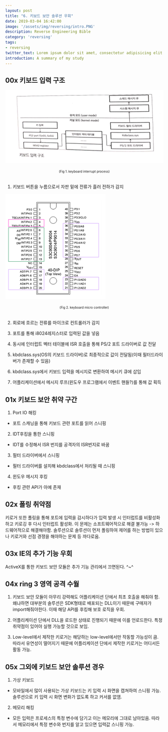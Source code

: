 ```yaml
---
layout: post
title: "6. 키보드 보안 솔루션 우회"
date: 2019-03-04 16:42:00
image: '/assets/img/reversing/intro.PNG'
description: Reverse Engineering Bible
category: 'reversing'
tags:
- reversing
twitter_text: Lorem ipsum dolor sit amet, consectetur adipisicing elit.
introduction: A summary of my study
---
```

## 00x 키보드 입력 구조

![problem](/assets/img/reversing/6/fig1.PNG "keyboard interrupt process")
<center><font size="0.5em">(Fig 1. keyboard interrupt process)</font></center><br>

1. 키보드 버튼을 누름으로서 자판 밑에 전류가 흘러 전하가 감지

![problem](/assets/img/reversing/6/fig2.PNG "keyboard micro controller")
<center><font size="0.5em">(Fig 2. keyboard micro controller)</font></center><br>

2. 회로에 흐르는 전류를 마이크로 컨트롤러가 감지

3. 포트를 통해 i8024레지스터로 입력된 값을 넣음

4. 동시에 인터럽트 벡터 테이블에 ISR 호출을 통해 PS/2 포트 드라이버로 값 전달

5. kbdclass.sys(OS의 키보드 드라이버)로 최종적으로 값이 전달됨(이때 필터드라이버가 존재할 수 있음)

6. kbdclass.sys에서 키보드 입력을 메시지로 변환하여 메시키 큐에 삽입

7. 어플리케이션에서 메시지 루프(윈도우 프로그램에서 이벤트 핸들?)를 통해 값 획득

## 01x 키보드 보안 취약 구간

1. Port IO 해킹
 - 포트 스캐닝을 통해 키보드 관련 포트를 읽어 스니핑

2. IDT후킹을 통한 스니핑 
 - IDT를 수정해서 ISR 번지를 공격자의 ISR번지로 바꿈

3. 필터 드라이버에서 스니핑
 - 필터 드라이버를 설치해 kbdclass에서 처리될 때 스니핑

4. 윈도우 메시지 후킹
 - 후킹 관련 API가 아예 존재

## 02x 폴링 취약점

키로거 또한 폴링을 통해 포트에 입력을 감시하다가 입력 발생 시 인터럽트를 비활성화하고 키로깅 후 다시 인터럽트 활성화. 이 문제는 소프트웨어적으로 해결 불가능 -> 하드웨어적으로 해결해야함. 솔루션으로 솔루션이 먼저 폴링하여 제어를 하는 방법이 있으나 키로거와 선점 경쟁을 해야하는 문제 등 까다로움.

## 03x IE의 추가 기능 우회

ActiveX를 통한 키보드 보안 모듈은 추가 기능 관리에서 끄면된다. ^~^

## 04x ring 3 영역 공격 수월

1. 키보드 보안 모듈이 아무리 강력해도 어플리케이션 단에서 최초 호출을 해춰야 함. 왜냐하면 대부분의 솔루션은 SDK형태로 배포되는 DLL이기 때문에 구매자가 import해줘야한다. 이때 해당 API를 후킹해 보호 로직을 우회.

2. 어플리케이션 단에서 DLL을 로드한 상태로 진행되기 때문에 이를 언로드한다. 특정 취약점이 있어야 실행 가능할 것으로 보임.

3. Low-level에서 제작한 키로거는 해당하는 low-level에서만 작동할 가능성이 큼. 따라서 유연성이 떨어지기 때문에 어플리케이션 단에서 제작한 키로거는 어디서든 활동 가능.

## 05x 그외에 키보드 보안 솔루션 경우

1. 가상 키보드
 - 모바일에서 많이 사용되는 가상 키보드는 키 입력 시 화면을 캡쳐하여 스니핑 가능. 솔루션으로 키 입력 시 화면 변화가 없도록 하고 커서를 없앰.

2. 메모리 해킹
 - 모든 입력은 프로세스의 특정 변수에 담기고 이는 메모리에 그대로 남아있음. 따라서 메모리에서 특정 변수와 번지를 알고 있으면 입력값 스니핑 가능.

